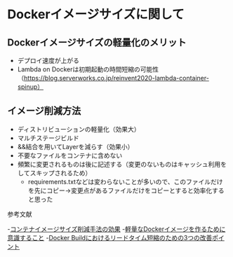 # Dockerイメージサイズに関して

## Dockerイメージサイズの軽量化のメリット

- デプロイ速度が上がる
- Lambda on Dockerは初期起動の時間短縮の可能性（https://blog.serverworks.co.jp/reinvent2020-lambda-container-spinup）

## イメージ削減方法

- ディストリビューションの軽量化（効果大）
- マルチステージビルド
- &&結合を用いてLayerを減らす（効果小）
- 不要なファイルをコンテナに含めない
- 頻繁に変更されるものは後に記述する（変更のないものはキャッシュ利用をしてスキップされるため）
  - requirements.txtなどは変わらないことが多いので、このファイルだけを先にコピー→変更点があるファイルだけをコピーとすると効率化すると思った


参考文献

-[コンテナイメージサイズ削減手法の効果](https://qiita.com/y_k_individual/items/ccd17f6f80a3024a0884)
-[軽量なDockerイメージを作るために意識すること](軽量なDockerイメージを作るために意識すること)
-[Docker Buildにおけるリードタイム短縮のための3つの改善ポイント](https://tech.plaid.co.jp/improve_docker_build_efficiency#3.%20cache%E3%81%AE%E6%9C%89%E5%8A%B9%E6%B4%BB%E7%94%A8)